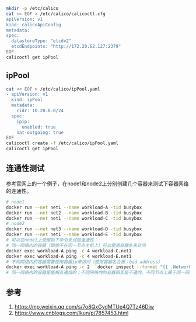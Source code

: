 



```sh
mkdir -p /etc/calico
cat << EOF > /etc/calico/calicoctl.cfg
apiVersion: v1
kind: calicoApiConfig
metadata:
spec:
  datastoreType: "etcdv2"
  etcdEndpoints: "http://172.20.62.127:2379"
EOF
calicoctl get ipPool
```

## ipPool

```sh
cat << EOF > /etc/calico/ipPool.yaml
- apiVersion: v1
  kind: ipPool
  metadata:
    cidr: 10.20.0.0/24
  spec:
    ipip:
      enabled: true
    nat-outgoing: true
EOF
calicoctl create -f /etc/calico/ipPool.yaml
calicoctl get ipPool
```

## 连通性测试

参考官网上的一个例子，在node1和node2上分别创建几个容器来测试下容器网络的连通性。

```sh
# node1
docker run --net net1 --name workload-A -tid busybox
docker run --net net2 --name workload-B -tid busybox
docker run --net net1 --name workload-C -tid busybox
# node2
docker run --net net3 --name workload-D -tid busybox
docker run --net net1 --name workload-E -tid busybox
# 可以在node1上使用如下命令来试验连通性：
# 同一网络内的容器（即使不在同一节点主机上）可以使用容器名来访问
docker exec workload-A ping -c 4 workload-C.net1
docker exec workload-A ping -c 4 workload-E.net1
# 不同网络内的容器需要使用容器ip来访问（使用容器名会报：bad address）
docker exec workload-A ping -c 2  `docker inspect --format "{{ .NetworkSettings.Networks.net2.IPAddress }}" workload-B`
# 同一网络内的容器是能相互通信的；不同网络内的容器相互是不通的。不同节点上属于同一网络的容器也是能相互通信的，这样就实现了容器的跨主机互连。
```

## 参考

1. https://mp.weixin.qq.com/s/7o8QxGydMTUe4Q7Tz46Diw
2. https://www.cnblogs.com/lkun/p/7857453.html
